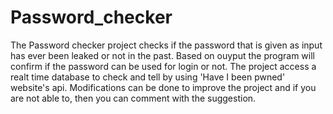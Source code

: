 # Password_checker
The Password checker project checks if the password that is given as input has ever been leaked or not in the past.
Based on ouyput the program will confirm if the password can be used for login or not.
The project access a realt time database to check and tell  by using 'Have I been pwned' website's api.
Modifications can be done to improve the project and if you are not able to, then you can comment with the suggestion.
